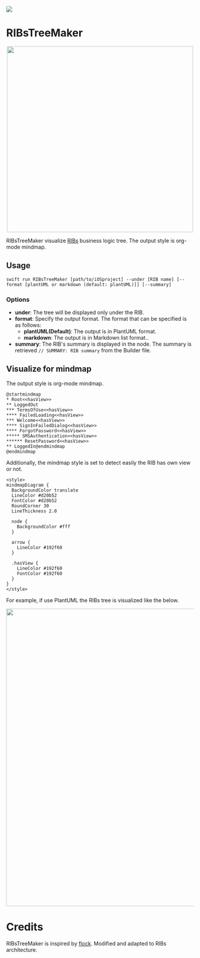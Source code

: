 <img src="https://img.shields.io/github/license/imairi/RIBsTreeMaker.svg">

# RIBsTreeMaker

<p align="center">
  <img src="https://raw.githubusercontent.com/imairi/RIBsTreeMaker/master/images/logo.png" width="500">
</p>

RIBsTreeMaker visualize [RIBs](https://github.com/uber/RIBs) business logic tree. The output style is org-mode mindmap.

## Usage
```
swift run RIBsTreeMaker [path/to/iOSproject] --under [RIB name] [--format [plantUML or markdown (default: plantUML)]] [--summary]
```

### Options

* **under**: The tree will be displayed only under the RIB.
* **format**: Specify the output format. The format that can be specified is as follows:
  * **plantUML(Default)**: The output is in PlantUML format.
  * **markdown**: The output is in Markdown list format..
* **summary**: The RIB's summary is displayed in the node. The summary is retrieved `// SUMMARY: RIB summary` from the Builder file.

## Visualize for mindmap
The output style is org-mode mindmap.

```uml
@startmindmap
* Root<<hasView>>
** LoggedOut
*** TermsOfUse<<hasView>>
**** FailedLoading<<hasView>>
*** Welcome<<hasView>>
**** SignInFailedDialog<<hasView>>
**** ForgotPassword<<hasView>>
***** SMSAuthentication<<hasView>>
****** ResetPassword<<hasView>>
** LoggedIn@endmindmap
@endmindmap
```

Additionally, the mindmap style is set to detect easily the RIB has own view or not.

```
<style>
mindmapDiagram {
  BackgroundColor translate
  LineColor #d20b52
  FontColor #d20b52
  RoundCorner 30
  LineThickness 2.0

  node {
    BackgroundColor #fff
  }

  arrow {
    LineColor #192f60
  }

  .hasView {
    LineColor #192f60
    FontColor #192f60
  }
}
</style>
```

For example, if use PlantUML the RIBs tree is visualized like the below.


<p align="center">
  <img src="https://raw.githubusercontent.com/imairi/RIBsTreeMaker/master/images/example_tree.png" width="800">
</p>

# Credits
RIBsTreeMaker is inspired by [flock](https://github.com/naoty/flock/). Modified and adapted to RIBs architecture.
